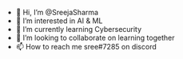 - 👋 Hi, I’m @SreejaSharma
- 👀 I’m interested in AI & ML
- 🌱 I’m currently learning Cybersecurity
- 💞️ I’m looking to collaborate on learning together 
- 📫 How to reach me sree#7285 on discord

<!---
SreejaSharma/SreejaSharma is a ✨ special ✨ repository because its `README.md` (this file) appears on your GitHub profile.
You can click the Preview link to take a look at your changes.
--->

